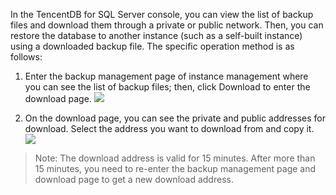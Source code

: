 ﻿In the TencentDB for SQL Server console, you can view the list of backup files and download them through a private or public network. Then, you can restore the database to another instance (such as a self-built instance) using a downloaded backup file.
The specific operation method is as follows:
1.	Enter the backup management page of instance management where you can see the list of backup files; then, click Download to enter the download page.
![](//mccdn.qcloud.com/static/img/762dab96125449451e58f2e2e37b5c16/image.png)

2.	On the download page, you can see the private and public addresses for download. Select the address you want to download from and copy it.
![](//mccdn.qcloud.com/static/img/c02c800977f3d80fc2af1cfee235d927/image.png)

>Note: The download address is valid for 15 minutes. After more than 15 minutes, you need to re-enter the backup management page and download page to get a new download address.
